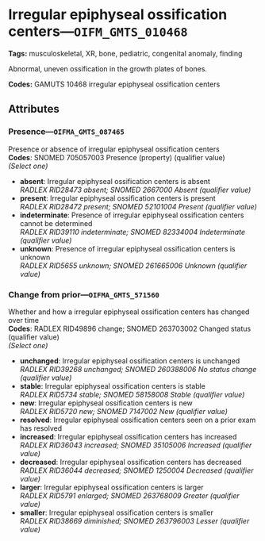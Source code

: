 # Irregular epiphyseal ossification centers—`OIFM_GMTS_010468`

**Tags:** musculoskeletal, XR, bone, pediatric, congenital anomaly, finding

Abnormal, uneven ossification in the growth plates of bones.

**Codes:** GAMUTS 10468 irregular epiphyseal ossification centers

## Attributes

### Presence—`OIFMA_GMTS_087465`

Presence or absence of irregular epiphyseal ossification centers  
**Codes**: SNOMED 705057003 Presence (property) (qualifier value)  
*(Select one)*

- **absent**: Irregular epiphyseal ossification centers is absent  
_RADLEX RID28473 absent; SNOMED 2667000 Absent (qualifier value)_
- **present**: Irregular epiphyseal ossification centers is present  
_RADLEX RID28472 present; SNOMED 52101004 Present (qualifier value)_
- **indeterminate**: Presence of irregular epiphyseal ossification centers cannot be determined  
_RADLEX RID39110 indeterminate; SNOMED 82334004 Indeterminate (qualifier value)_
- **unknown**: Presence of irregular epiphyseal ossification centers is unknown  
_RADLEX RID5655 unknown; SNOMED 261665006 Unknown (qualifier value)_

### Change from prior—`OIFMA_GMTS_571560`

Whether and how a irregular epiphyseal ossification centers has changed over time  
**Codes**: RADLEX RID49896 change; SNOMED 263703002 Changed status (qualifier value)  
*(Select one)*

- **unchanged**: Irregular epiphyseal ossification centers is unchanged  
_RADLEX RID39268 unchanged; SNOMED 260388006 No status change (qualifier value)_
- **stable**: Irregular epiphyseal ossification centers is stable  
_RADLEX RID5734 stable; SNOMED 58158008 Stable (qualifier value)_
- **new**: Irregular epiphyseal ossification centers is new  
_RADLEX RID5720 new; SNOMED 7147002 New (qualifier value)_
- **resolved**: Irregular epiphyseal ossification centers seen on a prior exam has resolved  
- **increased**: Irregular epiphyseal ossification centers has increased  
_RADLEX RID36043 increased; SNOMED 35105006 Increased (qualifier value)_
- **decreased**: Irregular epiphyseal ossification centers has decreased  
_RADLEX RID36044 decreased; SNOMED 1250004 Decreased (qualifier value)_
- **larger**: Irregular epiphyseal ossification centers is larger  
_RADLEX RID5791 enlarged; SNOMED 263768009 Greater (qualifier value)_
- **smaller**: Irregular epiphyseal ossification centers is smaller  
_RADLEX RID38669 diminished; SNOMED 263796003 Lesser (qualifier value)_